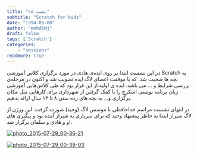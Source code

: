 ```yaml
---
title: "نشست ۲۵"
subtitle: "Scratch for kids"
date: "1394-05-08"
author: "mehdiMj"
draft: false
tags: ['Scratch']
categories:
    - "sessions"
readmore: true
---
```

در این نشست ابتدا بر روی اید‌ه‌ی هادی در مورد برگزاری کلاس آموزشی Scratch به بچه ها صحبت شد. که با موفقت اعضای لاگ ایده تصویب شد و اکنون در مرحله‌ی بررسی شرایط و ... می باشد. ایده ی اولیه از این قرار بود که طی کلاس‌هایی آموزشی زبان برنامه نویسی اسکرچ را با کمک گرفتن از شهرداری برای کارهایی مثل مکان برگزاری و… به بچه های رده سنی ۸ تا ۱۳ سال ارائه بدهیم.

در انتهای نشست مراسم خداحافظی با موسس لاگ (وحید) صورت گرفت. این ورژن از لاگ شیراز ابتدا به خاطر پیشنهاد وحید که برای سربازی به شیراز آمده بود و پیگیری های او و هادی و سلمان برگزار شد.

[![photo_2015-07-29_00-36-21](/img/84fbe778-fdbb-11e6-86dd-a088b4d860141488289251.3192286.jpg)](/img/84fbe778-fdbb-11e6-86dd-a088b4d860141488289251.3192286.jpg)

<!--(https://shirazlug.ir/wp-content/uploads/2015/07/photo_2015-07-29_00-39-03.jpg)-->

[![photo_2015-07-29_00-39-03](/img/84fbeafc-fdbb-11e6-86dd-a088b4d860141488289251.3192973.jpg)](/img/84fbeafc-fdbb-11e6-86dd-a088b4d860141488289251.3192973.jpg)
